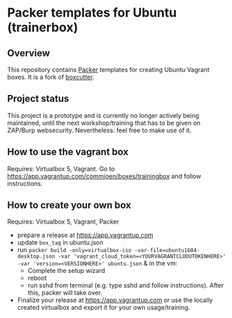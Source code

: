 # Packer templates for Ubuntu (trainerbox)

## Overview

This repository contains [Packer](https://packer.io/) templates for creating Ubuntu Vagrant boxes.
It is a fork of [boxcutter](https://github.com/boxcutter/ubuntu).

## Project status

This project is a prototype and is currently no longer actively being maintained, until the next workshop/training that has to be given on ZAP/Burp websecurity. Nevertheless: feel free to make use of it.

## How to use the vagrant box

Requires: Virtualbox 5, Vagrant.
Go to https://app.vagrantup.com/commjoen/boxes/trainingbox and follow instructions.

## How to create your own box
Requires: Virtualbox 5, Vagrant, Packer

- prepare a release at https://app.vagrantup.com
- update `box_tag` in ubuntu.json
- run `packer build -only=virtualbox-iso -var-file=ubuntu1604-desktop.json -var 'vagrant_cloud_token=<YOURVAGRANTCLODUTOKENHERE>' -var 'version=<VERSIONHERE>' ubuntu.json` & in the vm:
  - Complete the setup wizard
  - reboot
  - run sshd from terminal (e.g. type sshd and follow instructions). After this, packer will take over.
- Finalize your release at https://app.vagrantup.com or use the locally created virtualbox and export it for your own usage/training.
